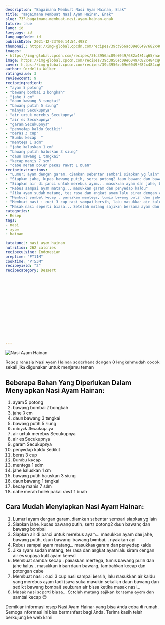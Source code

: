 ```yaml
---
description: "Bagaimana Membuat Nasi Ayam Hainan, Enak"
title: "Bagaimana Membuat Nasi Ayam Hainan, Enak"
slug: 737-bagaimana-membuat-nasi-ayam-hainan-enak
future: true
lang: id
language: id
languageCode: id
publishDate: 2021-12-23T00:14:54.498Z 
thumbnail: https://img-global.cpcdn.com/recipes/39c3956ac09e6049/682x484cq65/nasi-ayam-hainan-foto-resep-utama.webp
images:
- https://img-global.cpcdn.com/recipes/39c3956ac09e6049/682x484cq65/nasi-ayam-hainan-foto-resep-utama.webp
image: https://img-global.cpcdn.com/recipes/39c3956ac09e6049/682x484cq65/nasi-ayam-hainan-foto-resep-utama.webp
cover: https://img-global.cpcdn.com/recipes/39c3956ac09e6049/682x484cq65/nasi-ayam-hainan-foto-resep-utama.webp
author: Cordelia Walker
ratingvalue: 3
reviewcount: 9
recipeingredient:
- "ayam 5 potong"
- "bawang bombai 2 bongkah"
- "jahe 3 cm"
- "daun bawang 3 tangkai"
- "bawang putih 5 siung"
- "minyak Secukupnya"
- "air untuk merebus Secukupnya"
- "air es Secukupnya"
- "garam Secukupnya"
- "penyedap kaldu Sedikit"
- "beras 3 cup"
- "Bumbu kecap  "
- "mentega 1 sdm"
- "jahe haluskan 1 cm"
- "bawang putih haluskan 3 siung"
- "daun bawang 1 tangkai"
- "kecap manis 7 sdm"
- "cabe merah boleh pakai rawit 1 buah"
recipeinstructions:
- "Lumuri ayam dengan garam, diamkan sebentar sembari siapkan yg lain"
- "Siapkan jahe, kupas bawang putih, serta potong2 daun bawang dan bawang bombai"
- "Siapkan air di panci untuk merebus ayam... masukkan ayam dan jahe, bawang putih, daun bawang, bawang bombai... nyalakan api"
- "Rebus sampai ayam matang... masukkan garam dan penyedap kaldu"
- "Jika ayam sudah matang, tes rasa dan angkat ayam lalu siram dengan air es supaya kulit ayam kenyal"
- "Membuat sambal kecap : panaskan mentega, tumis bawang putih dan jahe halus.. masukkan irisan daun bawang, tambahkan kecap dan potongan cabe"
- "Membuat nasi : cuci 3 cup nasi sampai bersih, lalu masukkan air kaldu yang merebus ayam tadi (saya suka masukin sekalian daun bawang dan sedikit bawang bombai) seukuran air biasa ketika masak nasi..."
- "Masak nasi seperti biasa... Setelah matang sajikan bersama ayam dan sambal kecap 😊"
categories:
- Resep
tags:
- nasi
- ayam
- hainan

katakunci: nasi ayam hainan 
nutrition: 262 calories
recipecuisine: Indonesian
preptime: "PT11M"
cooktime: "PT53M"
recipeyield: "2"
recipecategory: Dessert


     
    
    
    
    
    
    
    
    
    
    
      
    
---
```



![Nasi Ayam Hainan](https://img-global.cpcdn.com/recipes/39c3956ac09e6049/682x484cq65/nasi-ayam-hainan-foto-resep-utama.webp)

Resep rahasia Nasi Ayam Hainan  sederhana dengan 8 langkahmudah cocok sekali jika digunakan untuk menjamu teman

<!--inarticleads1-->

## Beberapa Bahan Yang Diperlukan Dalam Menyiapkan Nasi Ayam Hainan:

1. ayam 5 potong
1. bawang bombai 2 bongkah
1. jahe 3 cm
1. daun bawang 3 tangkai
1. bawang putih 5 siung
1. minyak Secukupnya
1. air untuk merebus Secukupnya
1. air es Secukupnya
1. garam Secukupnya
1. penyedap kaldu Sedikit
1. beras 3 cup
1. Bumbu kecap  
1. mentega 1 sdm
1. jahe haluskan 1 cm
1. bawang putih haluskan 3 siung
1. daun bawang 1 tangkai
1. kecap manis 7 sdm
1. cabe merah boleh pakai rawit 1 buah



<!--inarticleads2-->

## Cara Mudah Menyiapkan Nasi Ayam Hainan:

1. Lumuri ayam dengan garam, diamkan sebentar sembari siapkan yg lain
1. Siapkan jahe, kupas bawang putih, serta potong2 daun bawang dan bawang bombai
1. Siapkan air di panci untuk merebus ayam... masukkan ayam dan jahe, bawang putih, daun bawang, bawang bombai... nyalakan api
1. Rebus sampai ayam matang... masukkan garam dan penyedap kaldu
1. Jika ayam sudah matang, tes rasa dan angkat ayam lalu siram dengan air es supaya kulit ayam kenyal
1. Membuat sambal kecap : panaskan mentega, tumis bawang putih dan jahe halus.. masukkan irisan daun bawang, tambahkan kecap dan potongan cabe
1. Membuat nasi : cuci 3 cup nasi sampai bersih, lalu masukkan air kaldu yang merebus ayam tadi (saya suka masukin sekalian daun bawang dan sedikit bawang bombai) seukuran air biasa ketika masak nasi...
1. Masak nasi seperti biasa... Setelah matang sajikan bersama ayam dan sambal kecap 😊




Demikian informasi  resep Nasi Ayam Hainan   yang bisa Anda coba di rumah. Semoga informasi ini bisa bermanfaat bagi Anda. Terima kasih telah berkujung ke web kami

